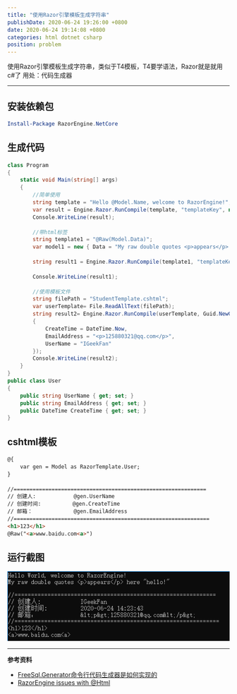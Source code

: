 ```yaml
---
title: "使用Razor引擎模板生成字符串"
publishDate: 2020-06-24 19:26:00 +0800
date: 2020-06-24 19:14:08 +0800
categories: html dotnet csharp
position: problem
---
```


使用Razor引擎模板生成字符串，类似于T4模板，T4要学语法，Razor就是就用c#了
用处：代码生成器

---

<div id="toc"></div>

## 安装依赖包

```powershell
Install-Package RazorEngine.NetCore
```

## 生成代码

```c#
class Program
{
    static void Main(string[] args)
    {
        //简单使用
        string template = "Hello @Model.Name, welcome to RazorEngine!";
        var result = Engine.Razor.RunCompile(template, "templateKey", null, new { Name = "World" });
        Console.WriteLine(result);

        //带html标签
        string template1 = "@Raw(Model.Data)";
        var model1 = new { Data = "My raw double quotes <p>appears</p> here \"hello!\"" };

        string result1 = Engine.Razor.RunCompile(template1, "templateKey1", null, model1);

        Console.WriteLine(result1);

        //使用模板文件
        string filePath = "StudentTemplate.cshtml";
        var userTemplate= File.ReadAllText(filePath);
        string result2= Engine.Razor.RunCompile(userTemplate, Guid.NewGuid().ToString(), typeof(User), new User
        {
            CreateTime = DateTime.Now,
            EmailAddress = "<p>125880321@qq.com</p>",
            UserName = "IGeekFan"
        });
        Console.WriteLine(result2);
    }
}
public class User
{
    public string UserName { get; set; }
    public string EmailAddress { get; set; }
    public DateTime CreateTime { get; set; }
}
```

## cshtml模板

```html
@{
    var gen = Model as RazorTemplate.User;
}

//=============================================================
// 创建人:            @gen.UserName
// 创建时间:          @gen.CreateTime
// 邮箱：             @gen.EmailAddress
//==============================================================
<h1>123</h1>
@Raw("<a>www.baidu.com<a>")
```

## 运行截图

![预览](/static/posts/2020/2020-06-24-使用Razor引擎模板生成字符串01.png)

---

**参考资料**

- [FreeSql.Generator命令行代码生成器是如何实现的](https://www.cnblogs.com/igeekfan/archive/2020/06/23/freesql-generator.html)
- [RazorEngine issues with @Html](https://stackoverflow.com/questions/8561164/razorengine-issues-with-html)
